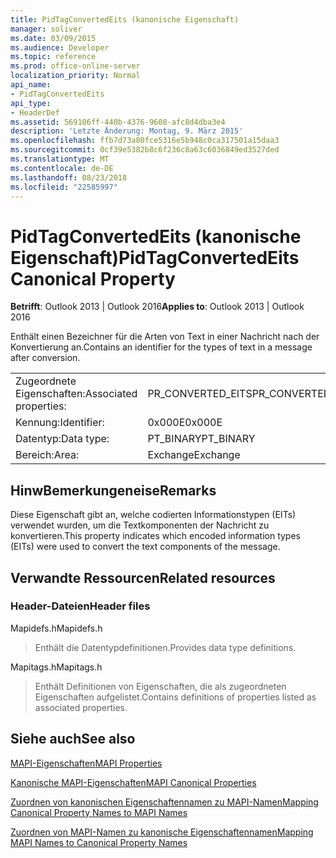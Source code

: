 ```yaml
---
title: PidTagConvertedEits (kanonische Eigenschaft)
manager: soliver
ms.date: 03/09/2015
ms.audience: Developer
ms.topic: reference
ms.prod: office-online-server
localization_priority: Normal
api_name:
- PidTagConvertedEits
api_type:
- HeaderDef
ms.assetid: 569106ff-440b-4376-9608-afc8d4dba3e4
description: 'Letzte Änderung: Montag, 9. März 2015'
ms.openlocfilehash: ffb7d73a80fce5316e5b948c0ca317501a15daa3
ms.sourcegitcommit: 0cf39e5382b8c6f236c8a63c6036849ed3527ded
ms.translationtype: MT
ms.contentlocale: de-DE
ms.lasthandoff: 08/23/2018
ms.locfileid: "22585997"
---
```

# <a name="pidtagconvertedeits-canonical-property"></a><span data-ttu-id="e1e78-103">PidTagConvertedEits (kanonische Eigenschaft)</span><span class="sxs-lookup"><span data-stu-id="e1e78-103">PidTagConvertedEits Canonical Property</span></span>

  
  
<span data-ttu-id="e1e78-104">**Betrifft**: Outlook 2013 | Outlook 2016</span><span class="sxs-lookup"><span data-stu-id="e1e78-104">**Applies to**: Outlook 2013 | Outlook 2016</span></span> 
  
<span data-ttu-id="e1e78-105">Enthält einen Bezeichner für die Arten von Text in einer Nachricht nach der Konvertierung an.</span><span class="sxs-lookup"><span data-stu-id="e1e78-105">Contains an identifier for the types of text in a message after conversion.</span></span>
  
|||
|:-----|:-----|
|<span data-ttu-id="e1e78-106">Zugeordnete Eigenschaften:</span><span class="sxs-lookup"><span data-stu-id="e1e78-106">Associated properties:</span></span>  <br/> |<span data-ttu-id="e1e78-107">PR_CONVERTED_EITS</span><span class="sxs-lookup"><span data-stu-id="e1e78-107">PR_CONVERTED_EITS</span></span>  <br/> |
|<span data-ttu-id="e1e78-108">Kennung:</span><span class="sxs-lookup"><span data-stu-id="e1e78-108">Identifier:</span></span>  <br/> |<span data-ttu-id="e1e78-109">0x000E</span><span class="sxs-lookup"><span data-stu-id="e1e78-109">0x000E</span></span>  <br/> |
|<span data-ttu-id="e1e78-110">Datentyp:</span><span class="sxs-lookup"><span data-stu-id="e1e78-110">Data type:</span></span>  <br/> |<span data-ttu-id="e1e78-111">PT_BINARY</span><span class="sxs-lookup"><span data-stu-id="e1e78-111">PT_BINARY</span></span>  <br/> |
|<span data-ttu-id="e1e78-112">Bereich:</span><span class="sxs-lookup"><span data-stu-id="e1e78-112">Area:</span></span>  <br/> |<span data-ttu-id="e1e78-113">Exchange</span><span class="sxs-lookup"><span data-stu-id="e1e78-113">Exchange</span></span>  <br/> |
   
## <a name="remarks"></a><span data-ttu-id="e1e78-114">HinwBemerkungeneise</span><span class="sxs-lookup"><span data-stu-id="e1e78-114">Remarks</span></span>

<span data-ttu-id="e1e78-115">Diese Eigenschaft gibt an, welche codierten Informationstypen (EITs) verwendet wurden, um die Textkomponenten der Nachricht zu konvertieren.</span><span class="sxs-lookup"><span data-stu-id="e1e78-115">This property indicates which encoded information types (EITs) were used to convert the text components of the message.</span></span>
  
## <a name="related-resources"></a><span data-ttu-id="e1e78-116">Verwandte Ressourcen</span><span class="sxs-lookup"><span data-stu-id="e1e78-116">Related resources</span></span>

### <a name="header-files"></a><span data-ttu-id="e1e78-117">Header-Dateien</span><span class="sxs-lookup"><span data-stu-id="e1e78-117">Header files</span></span>

<span data-ttu-id="e1e78-118">Mapidefs.h</span><span class="sxs-lookup"><span data-stu-id="e1e78-118">Mapidefs.h</span></span>
  
> <span data-ttu-id="e1e78-119">Enthält die Datentypdefinitionen.</span><span class="sxs-lookup"><span data-stu-id="e1e78-119">Provides data type definitions.</span></span>
    
<span data-ttu-id="e1e78-120">Mapitags.h</span><span class="sxs-lookup"><span data-stu-id="e1e78-120">Mapitags.h</span></span>
  
> <span data-ttu-id="e1e78-121">Enthält Definitionen von Eigenschaften, die als zugeordneten Eigenschaften aufgelistet.</span><span class="sxs-lookup"><span data-stu-id="e1e78-121">Contains definitions of properties listed as associated properties.</span></span>
    
## <a name="see-also"></a><span data-ttu-id="e1e78-122">Siehe auch</span><span class="sxs-lookup"><span data-stu-id="e1e78-122">See also</span></span>



[<span data-ttu-id="e1e78-123">MAPI-Eigenschaften</span><span class="sxs-lookup"><span data-stu-id="e1e78-123">MAPI Properties</span></span>](mapi-properties.md)
  
[<span data-ttu-id="e1e78-124">Kanonische MAPI-Eigenschaften</span><span class="sxs-lookup"><span data-stu-id="e1e78-124">MAPI Canonical Properties</span></span>](mapi-canonical-properties.md)
  
[<span data-ttu-id="e1e78-125">Zuordnen von kanonischen Eigenschaftennamen zu MAPI-Namen</span><span class="sxs-lookup"><span data-stu-id="e1e78-125">Mapping Canonical Property Names to MAPI Names</span></span>](mapping-canonical-property-names-to-mapi-names.md)
  
[<span data-ttu-id="e1e78-126">Zuordnen von MAPI-Namen zu kanonische Eigenschaftennamen</span><span class="sxs-lookup"><span data-stu-id="e1e78-126">Mapping MAPI Names to Canonical Property Names</span></span>](mapping-mapi-names-to-canonical-property-names.md)

